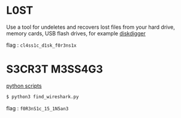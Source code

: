 # L0ST

Use a tool for undeletes and recovers lost files from your hard drive, memory cards, USB flash drives, for example [diskdigger](https://diskdigger.org/)

flag : ``
cl4ss1c_d1sk_f0r3ns1x
``

# S3CR3T M3SS4G3
[python scripts](https://github.com/GuillaumeDupuy/CTF/blob/main/42CTF/scripts/find_wireshark.py)

```sh
$ python3 find_wireshark.py
```

flag : ``
f0R3nS1c_15_1N5an3
``